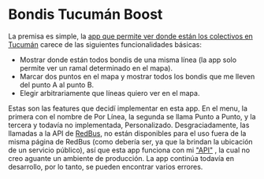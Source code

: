 # Bondis Tucumán Boost
La premisa es simple, la [app que permite ver donde están los colectivos en Tucumán](http://www.tucuman.miredbus.com.ar/) carece de las siguientes funcionalidades básicas:
- Mostrar donde están todos bondis de una misma línea (la app solo permite ver un ramal determinado en el mapa).
- Marcar dos puntos en el mapa y mostrar todos los bondis que me lleven del punto A al punto B.
- Elegir arbitrariamente que líneas quiero ver en el mapa.


Estas son las features que decidí implementar en esta app. En el menu, la primera con el nombre de Por Línea, la segunda se llama Punto a Punto, y la tercera y todavía no implementada, Personalizado.
Desgraciadamente, las llamadas a la API de  [RedBus](http://www.tucuman.miredbus.com.ar/), no están disponibles para el uso fuera de la misma página de RedBus (como debería ser, ya que la brindan la ubicación de un servicio público), así que esta app funciona con mi ["API"](https://github.com/jnrdrgz/my-apis) , la cual no creo aguante un ambiente de producción.
La app continúa todavía en desarrollo, por lo tanto, se pueden encontrar varios errores.